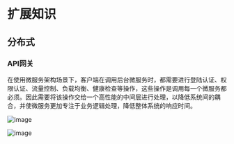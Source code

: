 # 扩展知识
## 分布式
### API网关
在使用微服务架构场景下，客户端在调用后台微服务时，都需要进行登陆认证、权限认证、流量控制、负载均衡、健康检查等操作，这些操作是调用每一个微服务都必须。因此需要将该操作交给一个高性能的中间层进行处理，以降低系统间的耦合，并使微服务更加专注于业务逻辑处理，降低整体系统的响应时间。

![image](https://github.com/fuhaih/MyDiary/blob/master/diary/2017/2017-9/images/API网关功能结构示意图.png)

![image](https://github.com/fuhaih/MyDiary/blob/master/diary/2017/2017-9/images/API网关部署示意图.png)